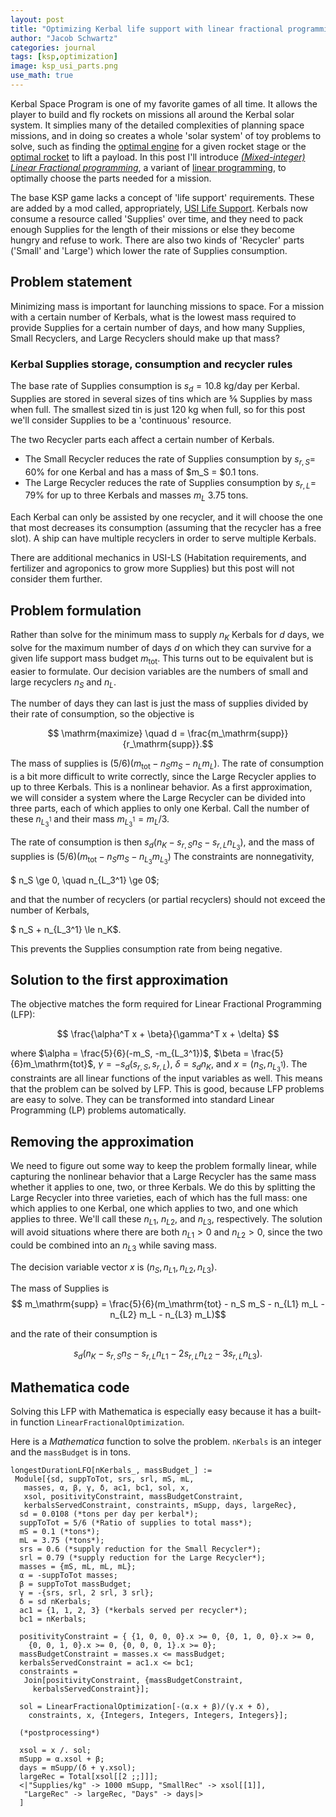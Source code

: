 ```yaml
---
layout: post
title: "Optimizing Kerbal life support with linear fractional programming"
author: "Jacob Schwartz"
categories: journal
tags: [ksp,optimization]
image: ksp_usi_parts.png
use_math: true
---
```


Kerbal Space Program is one of my favorite games of all time. 
It allows the player to build and fly rockets on missions all around the Kerbal solar system.
It simplies many of the detailed complexities of planning space missions, and in doing so creates
a whole 'solar system' of toy problems to solve, such as finding the [optimal engine](https://meithan.net/KSP/engines/) for a given rocket stage or the [optimal rocket](https://garycourt.github.io/korc/) to lift a payload.
In this post I'll introduce [*(Mixed-integer) Linear Fractional programming*](https://en.wikipedia.org/wiki/Linear-fractional_programming), a variant of [linear programming](https://en.wikipedia.org/wiki/Linear_programming), to optimally choose the parts needed for a mission.

The base KSP game lacks a concept of 'life support' requirements. 
These are added by a mod called, appropriately, [USI Life Support](https://github.com/UmbraSpaceIndustries/USI-LS/wiki).
Kerbals now consume a resource called 'Supplies' over time, and they need to pack enough Supplies for the length of their missions or else they become hungry and refuse to work.
There are also two kinds of 'Recycler' parts ('Small' and 'Large') which lower the rate of Supplies consumption.

## Problem statement
Minimizing mass is important for launching missions to space.
For a mission with a certain number of Kerbals, what is the lowest mass required to provide Supplies for a certain number of days, and how many Supplies, Small Recyclers, and Large Recyclers should make up that mass?

### Kerbal Supplies storage, consumption and recycler rules

The base rate of Supplies consumption is $s_d = 10.8$ kg/day per Kerbal.
Supplies are stored in several sizes of tins which are ⅚ Supplies by mass when full. The smallest sized tin is just 120 kg when full, so for this post we'll consider Supplies to be a 'continuous' resource.

The two Recycler parts each affect a certain number of Kerbals.
* The Small Recycler reduces the rate of Supplies consumption by $s_{r,S} =$ 60% for one Kerbal and has a mass of $m_S = $0.1 tons.
* The Large Recycler reduces the rate of Supplies consumption by $s_{r,L} =$ 79% for up to three Kerbals and masses $m_L$ 3.75 tons.

Each Kerbal can only be assisted by one recycler, and it will choose the one that most decreases its consumption (assuming that the recycler has a free slot). A ship can have multiple recyclers in order to serve multiple Kerbals.

There are additional mechanics in USI-LS (Habitation requirements, and fertilizer and agroponics to grow more Supplies) but this post will not consider them further.

## Problem formulation
Rather than solve for the minimum mass to supply $n_K$ Kerbals for $d$ days, we solve for the maximum number of days $d$ on which they can survive for a given life support mass budget $m_\mathrm{tot}$. This turns out to be equivalent but is easier to formulate. Our decision variables are the numbers of small and large recyclers $n_S$ and $n_L$.

The number of days they can last is just the mass of supplies divided by their rate of consumption, so the objective is

$$ \mathrm{maximize} \quad d = \frac{m_\mathrm{supp}}{r_\mathrm{supp}}.$$

The mass of supplies is $(5/6)(m_\mathrm{tot} - n_S m_S - n_L m_L)$.
The rate of consumption is a bit more difficult to write correctly, since the Large Recycler applies to up to three Kerbals. This is a nonlinear behavior. As a first approximation, we will consider a system where the Large Recycler can be divided into three parts, each of which applies to only one Kerbal. Call the number of these $n_{L_3^1}$ and their mass $m_{L_3^1} = m_{L} / 3$.

The rate of consumption is then $s_d (n_K - s_{r,S} n_S - s_{r,L} n_{L_3})$, and the mass of supplies is
$(5/6)(m_\mathrm{tot} - n_S m_S - n_{L_3} m_{L_3})$
The constraints are nonnegativity,

$ n_S \ge 0, \quad n_{L_3^1} \ge 0$;

and that the number of recyclers (or partial recyclers) should not exceed the number of Kerbals, 

$ n_S + n_{L_3^1} \le n_K$.

This prevents the Supplies consumption rate from being negative.

## Solution to the first approximation

The objective matches the form required for Linear Fractional Programming (LFP):

$$ \frac{\alpha^T x + \beta}{\gamma^T x + \delta} $$

where $\alpha = \frac{5}{6}(-m_S, -m_{L_3^1})$, $\beta = \frac{5}{6}m_\mathrm{tot}$, $\gamma = -s_d \left(s_{r,S}, s_{r,L}\right)$, $\delta = s_d n_K$, and $x = (n_S, n_{L_3^1})$.
The constraints are all linear functions of the input variables as well. This means that the problem can be solved by LFP.
This is good, because LFP problems are easy to solve. They can be transformed into standard Linear Programming (LP) problems automatically.

## Removing the approximation

We need to figure out some way to keep the problem formally linear, while capturing the nonlinear behavior that a Large Recycler has the same mass whether it applies to one, two, or three Kerbals.
We do this by splitting the Large Recycler into three varieties, each of which has the full mass: one which applies to one Kerbal, one which applies to two, and one which applies to three. We'll call these $n_{L1}$, $n_{L2}$, and $n_{L3}$, respectively. The solution will avoid situations where there are both $n_{L1} > 0$ and $n_{L2} > 0$, since the two could be combined into an $n_{L3}$ while saving mass.

The decision variable vector $x$ is $\left(n_S, n_{L1}, n_{L2}, n_{L3}\right)$.

The mass of Supplies is $$ m_\mathrm{supp} = \frac{5}{6}(m_\mathrm{tot} - n_S m_S - n_{L1} m_L - n_{L2} m_L - n_{L3} m_L)$$

and the rate of their consumption is 

$$ s_d \left(n_K - s_{r,S} n_S - s_{r,L} n_{L1} - 2 s_{r,L} n_{L2} - 3 s_{r,L} n_{L3}\right).$$

## Mathematica code 

Solving this LFP with Mathematica is especially easy because it has a built-in function `LinearFractionalOptimization`.

Here is a *Mathematica* function to solve the problem. `nKerbals` is an integer and the `massBudget` is in tons.

```
longestDurationLFO[nKerbals_, massBudget_] := 
 Module[{sd, suppToTot, srs, srl, mS, mL, 
   masses, α, β, γ, δ, ac1, bc1, sol, x, 
   xsol, positivityConstraint, massBudgetConstraint, 
   kerbalsServedConstraint, constraints, mSupp, days, largeRec}, 
  sd = 0.0108 (*tons per day per kerbal*);
  suppToTot = 5/6 (*Ratio of supplies to total mass*);
  mS = 0.1 (*tons*);
  mL = 3.75 (*tons*);
  srs = 0.6 (*supply reduction for the Small Recycler*);
  srl = 0.79 (*supply reduction for the Large Recycler*);
  masses = {mS, mL, mL, mL};
  α = -suppToTot masses;
  β = suppToTot massBudget;
  γ = -{srs, srl, 2 srl, 3 srl};
  δ = sd nKerbals;
  ac1 = {1, 1, 2, 3} (*kerbals served per recycler*);
  bc1 = nKerbals;
  
  positivityConstraint = { {1, 0, 0, 0}.x >= 0, {0, 1, 0, 0}.x >= 0,
    {0, 0, 1, 0}.x >= 0, {0, 0, 0, 1}.x >= 0};
  massBudgetConstraint = masses.x <= massBudget;
  kerbalsServedConstraint = ac1.x <= bc1;
  constraints = 
   Join[positivityConstraint, {massBudgetConstraint, 
     kerbalsServedConstraint}];
  
  sol = LinearFractionalOptimization[-(α.x + β)/(γ.x + δ),
    constraints, x, {Integers, Integers, Integers, Integers}];

  (*postprocessing*)
  
  xsol = x /. sol;
  mSupp = α.xsol + β;
  days = mSupp/(δ + γ.xsol);
  largeRec = Total[xsol[[2 ;;]]];
  <|"Supplies/kg" -> 1000 mSupp, "SmallRec" -> xsol[[1]], 
   "LargeRec" -> largeRec, "Days" -> days|>
  ]
```

